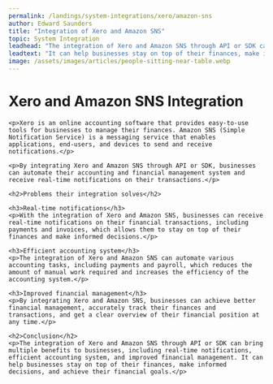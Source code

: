 ```yaml
---
permalink: /landings/system-integrations/xero/amazon-sns
author: Edward Saunders
title: "Integration of Xero and Amazon SNS"
topic: System Integration
leadhead: "The integration of Xero and Amazon SNS through API or SDK can bring multiple benefits to businesses, including real-time notifications, efficient accounting system, and improved financial management"
leadtext: "It can help businesses stay on top of their finances, make informed decisions, and achieve their financial goals."
image: /assets/images/articles/people-sitting-near-table.webp
---
```

<div class="arttext">    <h1>Xero and Amazon SNS Integration</h1>
    
    <p>Xero is an online accounting software that provides easy-to-use tools for businesses to manage their finances. Amazon SNS (Simple Notification Service) is a messaging service that enables applications, end-users, and devices to send and receive notifications.</p>
    
    <p>By integrating Xero and Amazon SNS through API or SDK, businesses can automate their accounting and financial management system and receive real-time notifications on their transactions.</p>
    
    <h2>Problems their integration solves</h2>
    
    <h3>Real-time notifications</h3>
    <p>With the integration of Xero and Amazon SNS, businesses can receive real-time notifications on their financial transactions, including payments and invoices, which allows them to stay on top of their finances and make informed decisions.</p>
    
    <h3>Efficient accounting system</h3>
    <p>The integration of Xero and Amazon SNS can automate various accounting tasks, including payments and payroll, which reduces the amount of manual work required and increases the efficiency of the accounting system.</p>
    
    <h3>Improved financial management</h3>
    <p>By integrating Xero and Amazon SNS, businesses can achieve better financial management, accurately track their finances and transactions, and get a clear overview of their financial position at any time.</p>
    
    <h2>Conclusion</h2>
    <p>The integration of Xero and Amazon SNS through API or SDK can bring multiple benefits to businesses, including real-time notifications, efficient accounting system, and improved financial management. It can help businesses stay on top of their finances, make informed decisions, and achieve their financial goals.</p>
</div>